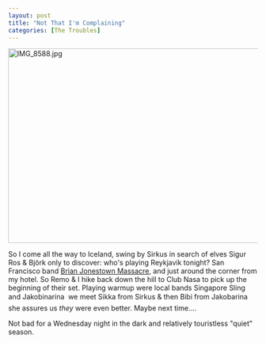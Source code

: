```yaml
---
layout: post
title: "Not That I'm Complaining"
categories: [The Troubles]
---
```

<img alt="IMG_8588.jpg" src="http://www.botzilla.com/blog/pix2006/IMG_8588.jpg" width="807" height="393" border="0" />

So I come all the way to Iceland, swing by Sirkus in search of elves Sigur Ros & Bj&ouml;rk only to discover: who's playing Reykjavik tonight? San Francisco band <a href="http://mbl.is/mm/folk/frett.html?nid=1237069">Brian Jonestown Massacre</a>, and just around the corner from my hotel. So Remo & I hike back down the hill to Club Nasa to pick up the beginning of their set. Playing warmup were local bands Singapore Sling and Jakobinarina &#151; we meet Sikka from Sirkus & then Bibi from Jakobarina &#151; she assures us <i>they</i> were even better. Maybe next time....

Not bad for a Wednesday night in the dark and relatively touristless "quiet" season.

<!--more-->

